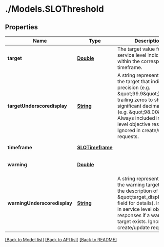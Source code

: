 # ./Models.SLOThreshold
## Properties

Name | Type | Description | Notes
------------ | ------------- | ------------- | -------------
**target** | [**Double**][1] | The target value for the service level indicator within the corresponding timeframe. | [default to null]
**targetUnderscoredisplay** | [**String**][2] | A string representation of the target that indicates its precision (e.g. \&quot;99.9\&quot;). It uses trailing zeros to show significant decimal places (e.g. \&quot;98.00\&quot;). Always included in service level objective responses. Ignored in create/update requests. | [optional] [default to null]
**timeframe** | [**SLOTimeframe**][3] |  | [default to null]
**warning** | [**Double**][1] |  | [optional] [default to null]
**warningUnderscoredisplay** | [**String**][2] | A string representation of the warning target (see the description of the \&quot;target_display\&quot; field for details). Included in service level objective responses if a warning target exists. Ignored in create/update requests. | [optional] [default to null]

[[Back to Model list]][4] [[Back to API list]][5] [[Back to README]][6]

[1]: double.md
[2]: string.md
[3]: SLOTimeframe.md
[4]: ../README.md#documentation-for-models
[5]: ../README.md#documentation-for-api-endpoints
[6]: ../README.md

